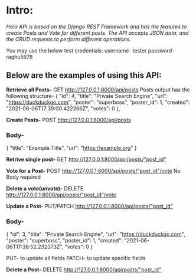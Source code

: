 # Intro:
*Hola API is based on the Django REST Framework and has the features to create Posts and Vote for different posts.
The API accepts JSON data, and the CRUD requests to perform different operations.*

You may use the below test credentials:
username- tester
password- raghu5678

## Below are the examples of using this API:

**Retrieve all Posts-** GET <http://127.0.0.1:8000/api/posts>
Posts output has the following structure-
   	{
        "id": 4,
        "title": "Private Search Engine",
        "url": "https://duckduckgo.com",
        "poster": "superboss",
        "poster_id": 1,
        "created": "2021-06-06T17:39:00.422266Z",
        "votes": 0
    	},

**Create Posts-** POST <http://127.0.0.1:8000/api/posts>
### Body-

{
    "title": "Example Title",
    "url": "https://example.org"
}

**Retrive single post-** GET <http://127.0.0.1:8000/api/posts/"post_id">

**Vote for a Post-** POST <http://127.0.0.1:8000/api/posts/"post_id"/vote>
No Body required

**Delete a vote(unvote)-** DELETE <http://127.0.0.1:8000/api/posts/"post_id"/vote>

**Update a Post-** PUT/PATCH <http://127.0.0.1:8000/api/posts/"post_id">
### Body-

{
    "id": 3,
    "title": "Private Search Engine",
    "url": "https://duckduckgo.com",
    "poster": "superboss",
    "poster_id": 1,
    "created": "2021-06-06T17:38:52.232373Z",
    "votes": 0
}

PUT- to update all fields
PATCH- to update specific fields

**Delete a Post-** DELETE <http://127.0.0.1:8000/api/posts/"post_id">

